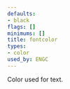 ```yaml
---
defaults:
- black
flags: []
minimums: []
title: fontcolor
types:
- color
used_by: ENGC
---
```

Color used for text.
